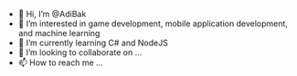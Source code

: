 - 👋 Hi, I’m @AdiBak
- 👀 I’m interested in game development, mobile application development, and machine learning
- 🌱 I’m currently learning C# and NodeJS
- 💞️ I’m looking to collaborate on ...
- 📫 How to reach me ...

<!---
AdiBak/AdiBak is a ✨ special ✨ repository because its `README.md` (this file) appears on your GitHub profile.
You can click the Preview link to take a look at your changes.
--->
